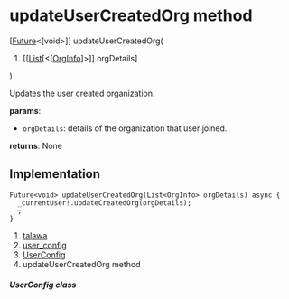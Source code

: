 
<div>

# updateUserCreatedOrg method

</div>


[[Future](https://api.flutter.dev/flutter/dart-core/Future-class.html)\<[void\>]]
updateUserCreatedOrg(

1.  [[[List](https://api.flutter.dev/flutter/dart-core/List-class.md)[\<[[OrgInfo](../../models_organization_org_info/OrgInfo-class.md)]\>]]
    orgDetails]

)



Updates the user created organization.

**params**:

-   `orgDetails`: details of the organization that user joined.

**returns**: None



## Implementation

``` language-dart
Future<void> updateUserCreatedOrg(List<OrgInfo> orgDetails) async {
  _currentUser!.updateCreatedOrg(orgDetails);
  ;
}
```







1.  [talawa](../../index.md)
2.  [user_config](../../services_user_config/)
3.  [UserConfig](../../services_user_config/UserConfig-class.md)
4.  updateUserCreatedOrg method

##### UserConfig class







